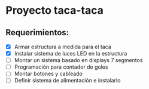 # Proyecto taca-taca
## Requerimientos:

- [x] Armar estructura a medida para el taca
- [x] Instalar sistema de luces LED en la estructura
- [ ] Montar un sistema basado en displays 7 segmentos
- [ ] Programación para contador de goles
- [ ] Montar botones y cableado
- [ ] Definir sistema de alimentación e instalarlo
